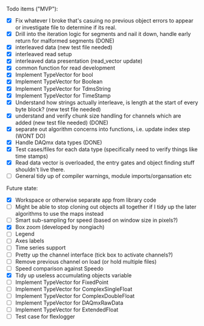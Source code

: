 Todo items ("MVP"):
- [x] Fix whatever I broke that's casuing no previous object errors to appear or investigate file to determine if its real.
- [x] Drill into the iteration logic for segments and nail it down, handle early return for malformed segments (DONE)
- [x] interleaved data (new test file needed)
- [x] interleaved read setup
- [x] interleaved data presentation (read_vector update) 
- [x] common function for read development
- [x] Implement TypeVector for bool
- [x] Implement TypeVector for Boolean
- [x] Implement TypeVector for TdmsString
- [x] Implement TypeVector for TimeStamp
- [x] Understand how strings actually interleave, is length at the start of every byte block? (new test file needed)
- [x] understand and verify chunk size handling for channels which are added (new test file needed) (DONE)
- [x] separate out algorithm concerns into functions, i.e. update index step (WONT DO)
- [x] Handle DAQmx data types (DONE)
- [x] Test cases/files for each data type (specifically need to verify things like time stamps)
- [x] Read data vector is overloaded, the entry gates and object finding stuff shouldn't live there.
- [ ] General tidy up of compiler warnings, module imports/organsation etc

Future state:
- [x] Workspace or otherwise separate app from library code
- [ ] Might be able to stop cloning out objects all together if I tidy up the later algorithms to use the maps instead
- [ ] Smart sub-sampling for speed (based on window size in pixels?)
- [x] Box zoom (developed by nongiach)
- [ ] Legend
- [ ] Axes labels
- [ ] Time series support
- [ ] Pretty up the channel interface (tick box to activate channels?)
- [ ] Remove previous channel on load (or hold multiple files)
- [ ] Speed comparison against Speedo
- [x] Tidy up useless accumulating objects variable
- [ ] Implement TypeVector for FixedPoint
- [ ] Implement TypeVector for ComplexSingleFloat
- [ ] Implement TypeVector for ComplexDoubleFloat
- [ ] Implement TypeVector for DAQmxRawData
- [ ] Implement TypeVector for ExtendedFloat
- [ ] Test case for flexlogger